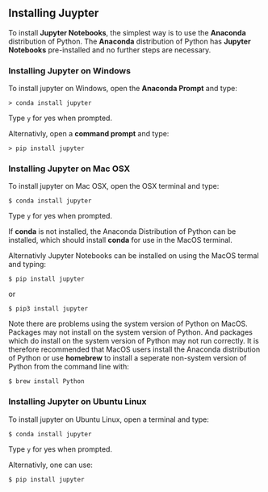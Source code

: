 
## Installing Juypter
To install **Jupyter Notebooks**, the simplest way is to use the **Anaconda** distribution of Python. The **Anaconda** distribution of Python has **Jupyter Notebooks** pre-installed and no further steps are necessary.
### Installing Jupyter on Windows

To install jupyter on Windows, open the **Anaconda Prompt** and type:

```
> conda install jupyter
```

Type ```y``` for yes when prompted.

Alternativly, open a **command prompt** and type:

```
> pip install jupyter
```
### Installing Jupyter on Mac OSX

To install jupyter on Mac OSX, open the OSX terminal and type:

```
$ conda install jupyter
```

Type ```y``` for yes when prompted.

If **conda** is not installed, the Anaconda Distribution of Python can be installed, which should install **conda** for use in the MacOS terminal.

Alternativly Jupyter Notebooks can be installed on using the MacOS termal and typing:

```
$ pip install jupyter
```

or

```
$ pip3 install jupyter
```


Note there are problems using the system version of Python on MacOS. Packages may not install on the system version of Python. And packages which do install on the system version of Python may not run correctly. It is therefore recommended that MacOS users install the Anaconda distribution of Python or use **homebrew** to install a seperate non-system version of Python from the command line with:

```
$ brew install Python
```
### Installing Jupyter on Ubuntu Linux

To install jupyter on Ubuntu Linux, open a terminal and type:

```
$ conda install jupyter
```

Type ```y``` for yes when prompted.

Alternativly, one can use:

```
$ pip install jupyter
```
 

